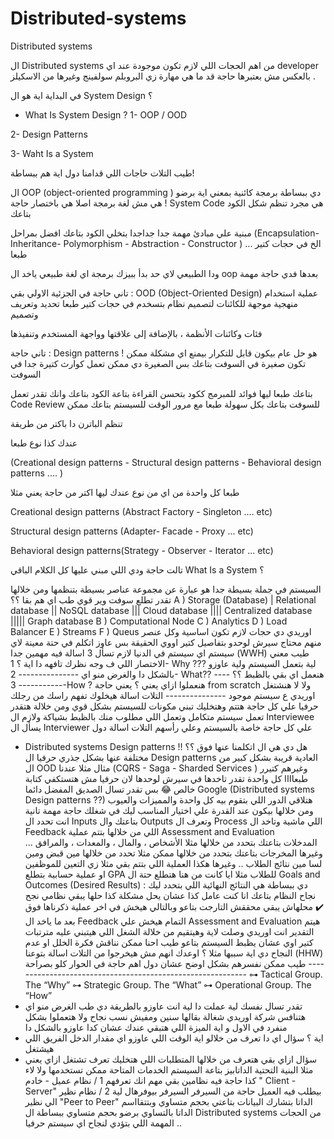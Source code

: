 # Distributed-systems
Distributed systems

ال Distributed systems من اهم الحجات اللي لازم تكون موجودة عند اي developer بالعكس مش بعتبرها حاجة قد ما هي مهارة زي البروبلم سولفينج وغيرها من الاسكيلز  . 

في البداية اية هو ال System Design ؟

- What Is System Design ?
1- OOP / OOD

2- Design Patterns

3- Waht Is a System

طيب التلات حاجات اللي قدامنا دول اية هم ببساطة!

ال OOP  (object-oriented programming )   دي ببساطة برمجة كائنية بمعني اية برضو ! هي مش لغة برمجة اصلا هي باختصار حاجة System Code هي مجرد تنظم شكل الكود بتاعك

مبنية علي مبادئ مهمة جدا جداجدا بتخلي الكود بتاعك افضل بمراحل (Encapsulation- Inheritance- Polymorphism -  Abstraction -  Constructor ) ... الخ في حجات كتير طبعا

ودا الطبيعي لاي حد بدأ ببيزك برمجة اي لغة طبيعي ياخد ال oop بعدها فدي حاجة مهمة

تاني حاجة في الجزئية الاولي بقي : OOD (Object-Oriented Design) عملية استخدام منهجية موجهة للكائنات لتصميم نظام بتسخدم في حجات كتير طبعا تحديد وتعريف وتصميم 

فئات وكائنات الأنظمة ، بالإضافة إلى علاقتها وواجهة المستخدم وتنفيذها

تاني حاجة : Design patterns ! هو حل عام بيكون قابل للتكرار بيمنع اي مشكلة ممكن تكون صغيرة في السوفت بتاعك بس الصغيرة دي ممكن تعمل كوارث كتيرة جدا في السوفت 

بتاعك طبعا ليها فوائد للمبرمج ككود بتحسن القراءة بتاعة الكود بتاعك وانك تقدر تعمل Code Review للسوفت بتاعك بكل سهولة طبعا مع مرور الوقت للسيستم بتاعك ممكن 

تنظم الباترن دا باكتر من طريقة 

عندك كذا نوع طبعا

(Creational design patterns - Structural design patterns - Behavioral design patterns  .... )

طبعا كل واحدة من اي من نوع عندك ليها اكتر من حاجة يعني مثلا

Creational design patterns (Abstract Factory - Singleton .... etc)

Structural design patterns (Adapter- Facade - Proxy ... etc)

Behavioral design patterns(Strategy - Observer - Iterator ... etc)

تالت حاجة ودي اللي مبني عليها كل الكلام الباقي What Is a System ؟

السيستم في جملة بسيطة جدا هو عبارة عن مجموعة عناصر بسيطة بتنظمها ومن خلالها تقدر تطلع سوفت وير  قوي طب اي هم بقا ؟؟
A ) Storage (Database)
     | Relational database
     || NoSQL database
     ||| Cloud database 
     |||| Centralized database
     ||||| Graph database
B ) Computational Node
C ) Analytics
D ) Load Balancer
E ) Streams
F ) Queus
اوريدي دي حجات لازم تكون اساسية وكل عنصر منهم محتاج سيرش لوحدو بتفاصيل كتير اووي الحقيقة بس عاوز اتكلم في حتة معينة لاي سيستم 
اي سيستم في الدنيا لازم تسأل 3 اسالة فيه مهمين جدا  (WWH) طيب معني الاختصار اللي ف وجه نظرك تافهه دا اية ؟ 
1- Why ??? 
لية بتعمل السيستم ولية عاوزو بالشكل دا والغرض منو اي 
                                              ---------------
2- What??
هنعمل اي بقي بالظبط ؟؟ 
                                              ---------------
3-How ?
هنعملوا ازاي يعني ؟ يعني حاجة from scratch ولا لا هنشتغل اوريدي ع سيستم موجود 
                                             --------------- 
التلات اسالة هيخلوك تفهم راسك من رجلك حرفيا علي كل حاجة هتتم وهتخليك تبني مكونات للسيستم بشكل قوي ومن خلالة هتقدر تعمل سيستم متكامل وتعمل اللي مطلوب منك بالظبط بشياكة 
ولازم ال Interviewee يسأل ال Interviewer علي كل حاجة خاصة بالسيستم وعلي رأسهم التلات اسالة دول 
- Distributed systems Design patterns !!
هل دي هي ال اتكلمنا عنها فوق ؟؟ مختلفة عنها بشكل جذري حرفيا ال Design patterns العادية قريبة بشكل كبير من ال OOD 
مثال مثلا عندنا (CQRS - Saga - Sharded Services ) وغيرهم كتيرر طبعاااا 
كل واحدة تقدر تاخدها في سيرش لوحدها لان حرفيا مش هتستكفي كتابة خالص 😂 بس تقدر تسال الصديق المفضل دائما Google (Distributed systems Design patterns ??) 
هتلاقي الدور اللي بتقوم بيه كل واحدة والمميزات والعيوب ومن خلالها بيكون عند القدرة علي اختيار المناسب ليك في شغلك 
حاجة مهمة تانية انت تحدد ال Inputs بتاعتك وال Outputs  وتعرف ال Process اللي ماشية وتاخد ال Feedback اللي من خلالها بتتم عملية Assessment and Evaluation  
المدخلات بتاعتك بتحدد من خلالها مثلا الأشخاص ، والمال ، والمعدات ، والمرافق ...  وغيرها 
المخرجات بتاعتك بتحدد من خلالها ممكن مثلا تحدد من خلالها مين قبض ومين لسا مين نتائج الطلاب .. وغيرها هكذا 
العملية اللي بتتم بقي مثلا زي التعين للموظفين او عملية حسابية بتطلع GPA للطلاب مثلا ايا كانت 
من هنا هتطلع حتة ال Goals and Outcomes (Desired Results) : 
دي ببساطة هي النتائج النهائية اللي بتحدد ليك نجاح النظام بتاعك انا كنت عامل كذا عشان يحل مشكلة كذا حلها يبقي نظامي نجح ✔️
محلهاش يبقي محققش التارجت بتاعو وبالتالي هيخش في اخر عملية ذكرناها فوق بعد ما ياخد ال Feedback التمام هيخش علي Assessment and Evaluation
هيتم التقدير انت اوريدي وصلت لاية وهيتقيم من خلالة الشغل اللي هيتبني عليه مترتبات كتير اوي عشان يظبط السيستم بتاعو 
طيب احنا ممكن نناقش فكرة الخلل او عدم النجاح دي اية سببها مثلا ؟
اوعدك انهم مش هيخرجوا من التلات اسالة بتوعنا (HHW)
طيب ممكن نفسرهم بشكل اوضح عشان دول اهم حاجة في الحوار كلو بصراحة 
            -----------------------------------------------------------
⊶ Tactical Group. The “Why”
⊶ Strategic Group. The “What”
⊶ Operational Group. The “How”
- تقدر تسال نفسك لية عملت دا لية انت عاوزو بالطريقة دي طب الغرض منو اي هتنافس شركة اوريدي شغالة بقالها سنين ومفيش نسب نجاح ولا هتعملوا بشكل منفرد في الاول و اية الميزة اللي هتبقي عندك عشان كدا عاوزو بالشكل دا 
- اية ؟ سؤال اي دا تعرف من خلالو اية الوقت اللي عاوزو اي مقدار الدخل الفريق اللي هيشتغل 
- سؤال ازاي بقي هتعرف من خلالها المتطلبات اللي هتخليك تعرف تشتغل ازاي يعني مثلا البنية التحتية الداتابيز بتاعة السيستم الخدمات المتاحة ممكن تستخدمها ولا لاء كذا حاجة 
فيه نظامين بقي مهم انك تعرفهم 
1 / نظام عميل - خادم  " Client - Server"  بيطلب فيه العميل حاجة من السيرفر السيرفر بيوفرهال لية 
2 / نظام نظير الي نظير "Peer to Peer"  الداتا بتشارك البيانات بتاعتي بحجم متساوي وبتتقااسم الداتا بالتساوي برضو بحجم متساوي 
ببساطة ال Distributed systems من الحجات المهمة اللي بتؤدي لنجاح اي سيستم حرفيا ..

